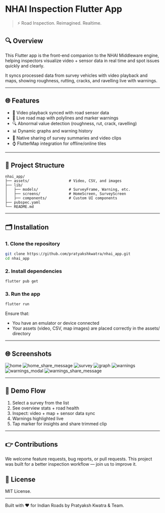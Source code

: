 # NHAI Inspection Flutter App

> ⚡ Road Inspection. Reimagined. Realtime.

## 🔍 Overview

This Flutter app is the front-end companion to the NHAI Middleware engine, helping inspectors visualize video + sensor data in real time and spot issues quickly and clearly.

It syncs processed data from survey vehicles with video playback and maps, showing roughness, rutting, cracks, and ravelling live with warnings.

---

## 🌐 Features

- 🎥 Video playback synced with road sensor data
- 📍 Live road map with polylines and marker warnings
- 🔍 Abnormal value detection (roughness, rut, crack, ravelling)
- 📊 Dynamic graphs and warning history
- 📲 Native sharing of survey summaries and video clips
- ⌚ FlutterMap integration for offline/online tiles

---

## 📁 Project Structure
```
nhai_app/
├── assets/                  # Video, CSV, and images
├── lib/
│   ├── models/              # SurveyFrame, Warning, etc.
│   ├── screens/             # HomeScreen, SurveyScreen
│   ├── components/          # Custom UI components
├── pubspec.yaml
└── README.md
```

---

## 🗂️ Installation

### 1. Clone the repository
```bash
git clone https://github.com/pratyakshkwatra/nhai_app.git
cd nhai_app
```

### 2. Install dependencies
```bash
flutter pub get
```

### 3. Run the app
```bash
flutter run
```

Ensure that:
- You have an emulator or device connected
- Your assets (video, CSV, map images) are placed correctly in the assets/ directory

---

## 🌐 Screenshots

![home](assets/screenshots/home.jpg)
![home_share_message](assets/screenshots/home_share_message.jpg)
![survey](assets/screenshots/survey.jpg)
![graph](assets/screenshots/graph.jpg)
![warnings](assets/screenshots/warnings.jpg)
![warnings_modal](assets/screenshots/warnings_modal.jpg)
![warnings_share_message](assets/screenshots/warnings_share_message.jpg)

---

## 📅 Demo Flow

1. Select a survey from the list
2. See overview stats + road health
3. Inspect: video + map + sensor data sync
4. Warnings highlighted live
5. Tap marker for insights and share trimmed clip

---

## 👉 Contributions
We welcome feature requests, bug reports, or pull requests. This project was built for a better inspection workflow — join us to improve it.

## 🌿 License
MIT License.

---

Built with ❤️ for Indian Roads by Pratyaksh Kwatra & Team.
